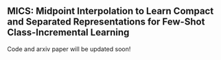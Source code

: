 ## MICS: Midpoint Interpolation to Learn Compact and Separated Representations for Few-Shot Class-Incremental Learning

Code and arxiv paper will be updated soon!